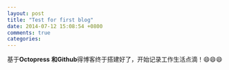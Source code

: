 ```yaml
---
layout: post
title: "Test for first blog"
date: 2014-07-12 15:08:54 +0800
comments: true
categories: 
---
```

基于**Octopress** **和Github**得博客终于搭建好了，开始记录工作生活点滴！😄😄😄
